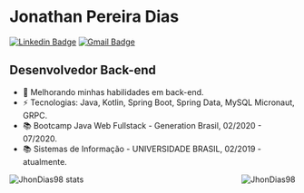 

<!--
### Hi there 👋
**JhonDias98/JhonDias98** is a ✨ _special_ ✨ repository because its `README.md` (this file) appears on your GitHub profile.

Here are some ideas to get you started:

- 🔭 I’m currently working on ...
- 🌱 I’m currently learning ...
- 👯 I’m looking to collaborate on ...
- 🤔 I’m looking for help with ...
- 💬 Ask me about ...
- 📫 How to reach me: ...
- 😄 Pronouns: ...
- ⚡ Fun fact: ...
-->

# Jonathan Pereira Dias
[![Linkedin Badge](https://img.shields.io/badge/-jonathanpdias-blue?style=flat-square&logo=Linkedin&logoColor=white&link=https://www.linkedin.com/in/jonathanpdias/)](https://www.linkedin.com/in/jonathanpdias/)
[![Gmail Badge](https://img.shields.io/badge/-jonathan.dias.p98@gmail.com-c14438?style=flat-square&logo=Gmail&logoColor=white&link=mailto:jonathan.dias.p98@gmail.com)](mailto:jonathan.dias.p98@gmail.com)

## Desenvolvedor Back-end

- 🌱 Melhorando minhas habilidades em back-end.
- ⚡ Tecnologias: Java, Kotlin, Spring Boot, Spring Data, MySQL Micronaut, GRPC.
- 📚 Bootcamp Java Web Fullstack - Generation Brasil, 02/2020 - 07/2020.
- 📚 Sistemas de Informação - UNIVERSIDADE BRASIL, 02/2019 - atualmente.

<img align="left" src="https://github-readme-stats.vercel.app/api/top-langs?username=JhonDias98&show_icons=true&theme=dark&langs_count=8&layout=compact" alt="JhonDias98 stats" /><img align="right" src="https://github-readme-stats.vercel.app/api?username=JhonDias98&show_icons=true&theme=dark&locale=en&include_all_commits=true" alt="JhonDias98" />
